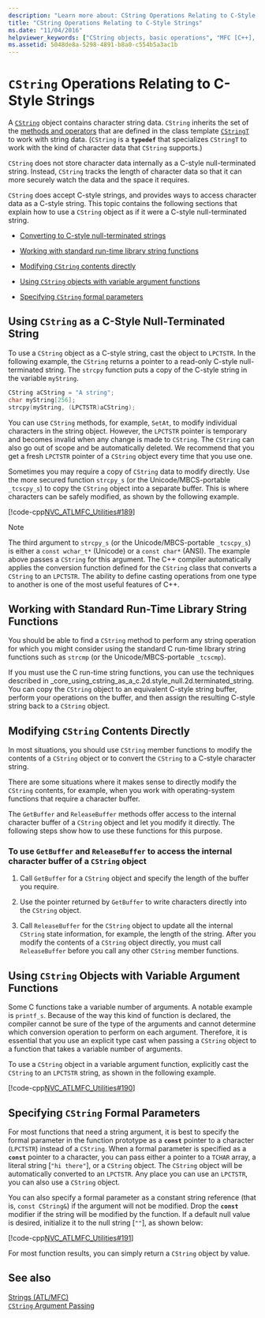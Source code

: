 ```yaml
---
description: "Learn more about: CString Operations Relating to C-Style Strings"
title: "CString Operations Relating to C-Style Strings"
ms.date: "11/04/2016"
helpviewer_keywords: ["CString objects, basic operations", "MFC [C++], string handling class", "string conversion [C++], C-style strings", "strings [C++], string operations", "standard run-time library string functions", "null values, Null-terminated string conversion", "string functions", "strings [C++], in C", "string arguments", "C-style strings", "strings [C++], class CString", "casting CString objects"]
ms.assetid: 5048de8a-5298-4891-b8a0-c554b5a3ac1b
---
```

# `CString` Operations Relating to C-Style Strings

A [`CString`](../atl-mfc-shared/using-cstring.md) object contains character string data. `CString` inherits the set of the [methods and operators](../atl-mfc-shared/reference/cstringt-class.md) that are defined in the class template [`CStringT`](../atl-mfc-shared/reference/cstringt-class.md) to work with string data. (`CString` is a **`typedef`** that specializes `CStringT` to work with the kind of character data that `CString` supports.)

`CString` does not store character data internally as a C-style null-terminated string. Instead, `CString` tracks the length of character data so that it can more securely watch the data and the space it requires.

`CString` does accept C-style strings, and provides ways to access character data as a C-style string. This topic contains the following sections that explain how to use a `CString` object as if it were a C-style null-terminated string.

- [Converting to C-style null-terminated strings](#_core_using_cstring_as_a_c.2d.style_null.2d.terminated_string)

- [Working with standard run-time library string functions](#_core_working_with_standard_run.2d.time_library_string_functions)

- [Modifying `CString` contents directly](#_core_modifying_cstring_contents_directly)

- [Using `CString` objects with variable argument functions](#_core_using_cstring_objects_with_variable_argument_functions)

- [Specifying `CString` formal parameters](#_core_specifying_cstring_formal_parameters)

## <a name="_core_using_cstring_as_a_c.2d.style_null.2d.terminated_string"></a> Using `CString` as a C-Style Null-Terminated String

To use a `CString` object as a C-style string, cast the object to `LPCTSTR`. In the following example, the `CString` returns a pointer to a read-only C-style null-terminated string. The `strcpy` function puts a copy of the C-style string in the variable `myString`.

```cpp
CString aCString = "A string";
char myString[256];
strcpy(myString, (LPCTSTR)aCString);
```

You can use `CString` methods, for example, `SetAt`, to modify individual characters in the string object. However, the `LPCTSTR` pointer is temporary and becomes invalid when any change is made to `CString`. The `CString` can also go out of scope and be automatically deleted. We recommend that you get a fresh `LPCTSTR` pointer of a `CString` object every time that you use one.

Sometimes you may require a copy of `CString` data to modify directly. Use the more secured function `strcpy_s` (or the Unicode/MBCS-portable `_tcscpy_s`) to copy the `CString` object into a separate buffer. This is where characters can be safely modified, as shown by the following example.

[!code-cpp[NVC_ATLMFC_Utilities#189](../atl-mfc-shared/codesnippet/cpp/cstring-operations-relating-to-c-style-strings_1.cpp)]

> [!NOTE]
> The third argument to `strcpy_s` (or the Unicode/MBCS-portable `_tcscpy_s`) is either a `const wchar_t*` (Unicode) or a `const char*` (ANSI). The example above passes a `CString` for this argument. The C++ compiler automatically applies the conversion function defined for the `CString` class that converts a `CString` to an `LPCTSTR`. The ability to define casting operations from one type to another is one of the most useful features of C++.

## <a name="_core_working_with_standard_run.2d.time_library_string_functions"></a> Working with Standard Run-Time Library String Functions

You should be able to find a `CString` method to perform any string operation for which you might consider using the standard C run-time library string functions such as `strcmp` (or the Unicode/MBCS-portable `_tcscmp`).

If you must use the C run-time string functions, you can use the techniques described in _core_using_cstring_as_a_c.2d.style_null.2d.terminated_string. You can copy the `CString` object to an equivalent C-style string buffer, perform your operations on the buffer, and then assign the resulting C-style string back to a `CString` object.

## <a name="_core_modifying_cstring_contents_directly"></a> Modifying `CString` Contents Directly

In most situations, you should use `CString` member functions to modify the contents of a `CString` object or to convert the `CString` to a C-style character string.

There are some situations where it makes sense to directly modify the `CString` contents, for example, when you work with operating-system functions that require a character buffer.

The `GetBuffer` and `ReleaseBuffer` methods offer access to the internal character buffer of a `CString` object and let you modify it directly. The following steps show how to use these functions for this purpose.

### To use `GetBuffer` and `ReleaseBuffer` to access the internal character buffer of a `CString` object

1. Call `GetBuffer` for a `CString` object and specify the length of the buffer you require.

1. Use the pointer returned by `GetBuffer` to write characters directly into the `CString` object.

1. Call `ReleaseBuffer` for the `CString` object to update all the internal `CString` state information, for example, the length of the string. After you modify the contents of a `CString` object directly, you must call `ReleaseBuffer` before you call any other `CString` member functions.

## <a name="_core_using_cstring_objects_with_variable_argument_functions"></a> Using `CString` Objects with Variable Argument Functions

Some C functions take a variable number of arguments. A notable example is `printf_s`. Because of the way this kind of function is declared, the compiler cannot be sure of the type of the arguments and cannot determine which conversion operation to perform on each argument. Therefore, it is essential that you use an explicit type cast when passing a `CString` object to a function that takes a variable number of arguments.

To use a `CString` object in a variable argument function, explicitly cast the `CString` to an `LPCTSTR` string, as shown in the following example.

[!code-cpp[NVC_ATLMFC_Utilities#190](../atl-mfc-shared/codesnippet/cpp/cstring-operations-relating-to-c-style-strings_2.cpp)]

## <a name="_core_specifying_cstring_formal_parameters"></a> Specifying `CString` Formal Parameters

For most functions that need a string argument, it is best to specify the formal parameter in the function prototype as a **`const`** pointer to a character (`LPCTSTR`) instead of a `CString`. When a formal parameter is specified as a **`const`** pointer to a character, you can pass either a pointer to a `TCHAR` array, a literal string [`"hi there"`], or a `CString` object. The `CString` object will be automatically converted to an `LPCTSTR`. Any place you can use an `LPCTSTR`, you can also use a `CString` object.

You can also specify a formal parameter as a constant string reference (that is, `const CString&`) if the argument will not be modified. Drop the **`const`** modifier if the string will be modified by the function. If a default null value is desired, initialize it to the null string [`""`], as shown below:

[!code-cpp[NVC_ATLMFC_Utilities#191](../atl-mfc-shared/codesnippet/cpp/cstring-operations-relating-to-c-style-strings_3.cpp)]

For most function results, you can simply return a `CString` object by value.

## See also

[Strings (ATL/MFC)](../atl-mfc-shared/strings-atl-mfc.md)<br/>
[`CString` Argument Passing](../atl-mfc-shared/cstring-argument-passing.md)
